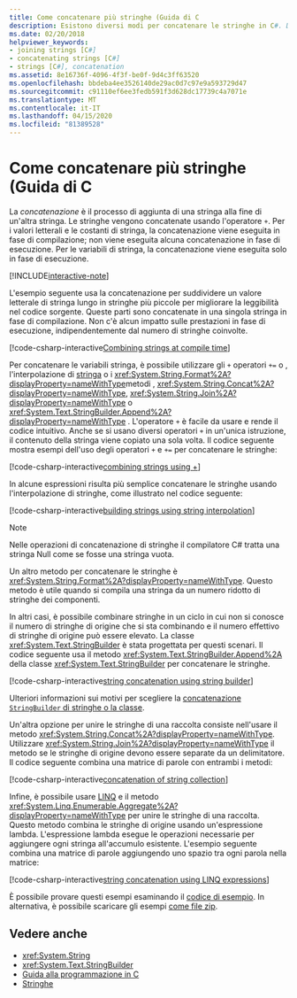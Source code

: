 ```yaml
---
title: Come concatenare più stringhe (Guida di C
description: Esistono diversi modi per concatenare le stringhe in C#. Di seguito sono descritte le opzioni e le motivazioni delle diverse scelte.
ms.date: 02/20/2018
helpviewer_keywords:
- joining strings [C#]
- concatenating strings [C#]
- strings [C#], concatenation
ms.assetid: 8e16736f-4096-4f3f-be0f-9d4c3ff63520
ms.openlocfilehash: bbdeba4ee3526140de29ac0d7c97e9a593729d47
ms.sourcegitcommit: c91110ef6ee3fedb591f3d628dc17739c4a7071e
ms.translationtype: MT
ms.contentlocale: it-IT
ms.lasthandoff: 04/15/2020
ms.locfileid: "81389528"
---
```

# <a name="how-to-concatenate-multiple-strings-c-guide"></a>Come concatenare più stringhe (Guida di C

La *concatenazione* è il processo di aggiunta di una stringa alla fine di un'altra stringa. Le stringhe vengono concatenate usando l'operatore `+`. Per i valori letterali e le costanti di stringa, la concatenazione viene eseguita in fase di compilazione; non viene eseguita alcuna concatenazione in fase di esecuzione. Per le variabili di stringa, la concatenazione viene eseguita solo in fase di esecuzione.

[!INCLUDE[interactive-note](~/includes/csharp-interactive-note.md)]

L'esempio seguente usa la concatenazione per suddividere un valore letterale di stringa lungo in stringhe più piccole per migliorare la leggibilità nel codice sorgente. Queste parti sono concatenate in una singola stringa in fase di compilazione. Non c'è alcun impatto sulle prestazioni in fase di esecuzione, indipendentemente dal numero di stringhe coinvolte.  
  
 [!code-csharp-interactive[Combining strings at compile time](../../../samples/snippets/csharp/how-to/strings/Concatenate.cs#1)]  

Per concatenare le variabili stringa, è possibile utilizzare gli `+` operatori `+=` o , l'interpolazione di [stringa](../language-reference/tokens/interpolated.md) o i <xref:System.String.Format%2A?displayProperty=nameWithType>metodi , <xref:System.String.Concat%2A?displayProperty=nameWithType>, <xref:System.String.Join%2A?displayProperty=nameWithType> o <xref:System.Text.StringBuilder.Append%2A?displayProperty=nameWithType> . L'operatore `+` è facile da usare e rende il codice intuitivo. Anche se si usano diversi operatori `+` in un'unica istruzione, il contenuto della stringa viene copiato una sola volta. Il codice seguente mostra esempi dell'uso degli operatori `+` e `+=` per concatenare le stringhe:

[!code-csharp-interactive[combining strings using +](../../../samples/snippets/csharp/how-to/strings/Concatenate.cs#2)]  

In alcune espressioni risulta più semplice concatenare le stringhe usando l'interpolazione di stringhe, come illustrato nel codice seguente:
  
[!code-csharp-interactive[building strings using string interpolation](../../../samples/snippets/csharp/how-to/strings/Concatenate.cs#3)]  
  
> [!NOTE]
> Nelle operazioni di concatenazione di stringhe il compilatore C# tratta una stringa Null come se fosse una stringa vuota.

Un altro metodo per concatenare le stringhe è <xref:System.String.Format%2A?displayProperty=nameWithType>. Questo metodo è utile quando si compila una stringa da un numero ridotto di stringhe dei componenti.

In altri casi, è possibile combinare stringhe in un ciclo in cui non si conosce il numero di stringhe di origine che si sta combinando e il numero effettivo di stringhe di origine può essere elevato. La classe <xref:System.Text.StringBuilder> è stata progettata per questi scenari. Il codice seguente usa il metodo <xref:System.Text.StringBuilder.Append%2A> della classe <xref:System.Text.StringBuilder> per concatenare le stringhe.  
  
[!code-csharp-interactive[string concatenation using string builder](../../../samples/snippets/csharp/how-to/strings/Concatenate.cs#4)]  

Ulteriori informazioni sui motivi per scegliere la [concatenazione `StringBuilder` di stringhe o la classe](xref:System.Text.StringBuilder#StringAndSB).

Un'altra opzione per unire le stringhe di una raccolta consiste nell'usare il metodo <xref:System.String.Concat%2A?displayProperty=nameWithType>. Utilizzare <xref:System.String.Join%2A?displayProperty=nameWithType> il metodo se le stringhe di origine devono essere separate da un delimitatore. Il codice seguente combina una matrice di parole con entrambi i metodi:

[!code-csharp-interactive[concatenation of string collection](../../../samples/snippets/csharp/how-to/strings/Concatenate.cs#5)]

Infine, è possibile usare [LINQ](../programming-guide/concepts/linq/index.md) e il metodo <xref:System.Linq.Enumerable.Aggregate%2A?displayProperty=nameWithType> per unire le stringhe di una raccolta. Questo metodo combina le stringhe di origine usando un'espressione lambda. L'espressione lambda esegue le operazioni necessarie per aggiungere ogni stringa all'accumulo esistente. L'esempio seguente combina una matrice di parole aggiungendo uno spazio tra ogni parola nella matrice:

[!code-csharp-interactive[string concatenation using LINQ expressions](../../../samples/snippets/csharp/how-to/strings/Concatenate.cs#6)]  

È possibile provare questi esempi esaminando il [codice di esempio](https://github.com/dotnet/docs/tree/master/samples/snippets/csharp/how-to/strings). In alternativa, è possibile scaricare gli esempi [come file zip](../../../samples/snippets/csharp/how-to/strings.zip).

## <a name="see-also"></a>Vedere anche

- <xref:System.String>
- <xref:System.Text.StringBuilder>
- [Guida alla programmazione in C](../programming-guide/index.md)
- [Stringhe](../programming-guide/strings/index.md)
